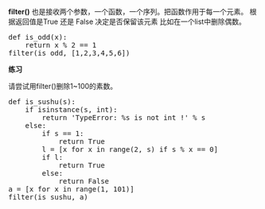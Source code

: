 **filter()** 也是接收两个参数，一个函数，一个序列。把函数作用于每一个元素。
根据返回值是True 还是 False 决定是否保留该元素
比如在一个list中删除偶数。
<pre>
def is_odd(x):
    return x % 2 == 1 
filter(is_odd, [1,2,3,4,5,6])
</pre>
**练习**

请尝试用filter()删除1~100的素数。
<pre>
def is_sushu(s):
    if isinstance(s, int):
        return 'TypeError: %s is not int !' % s
    else:
        if s == 1:
            return True
        l = [x for x in range(2, s) if s % x == 0]
        if l:
            return True
        else:
            return False
a = [x for x in range(1, 101)]
filter(is_sushu, a)
</pre>
